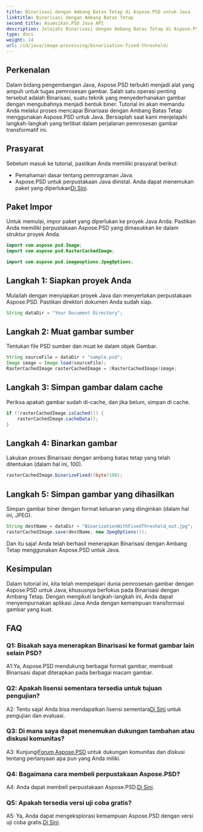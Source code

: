 ```yaml
---
title: Binarisasi dengan Ambang Batas Tetap di Aspose.PSD untuk Java
linktitle: Binarisasi dengan Ambang Batas Tetap
second_title: Asumsikan.PSD Java API
description: Jelajahi Binarisasi dengan Ambang Batas Tetap di Aspose.PSD untuk Java. Ubah gambar secara mulus dengan panduan langkah demi langkah kami.
type: docs
weight: 14
url: /id/java/image-processing/binarization-fixed-threshold/
---
```

## Perkenalan

Dalam bidang pengembangan Java, Aspose.PSD terbukti menjadi alat yang ampuh untuk tugas pemrosesan gambar. Salah satu operasi penting tersebut adalah Binarisasi, suatu teknik yang menyederhanakan gambar dengan mengubahnya menjadi bentuk biner. Tutorial ini akan memandu Anda melalui proses mencapai Binarisasi dengan Ambang Batas Tetap menggunakan Aspose.PSD untuk Java. Bersiaplah saat kami menjelajahi langkah-langkah yang terlibat dalam perjalanan pemrosesan gambar transformatif ini.

## Prasyarat

Sebelum masuk ke tutorial, pastikan Anda memiliki prasyarat berikut:

- Pemahaman dasar tentang pemrograman Java.
-  Aspose.PSD untuk perpustakaan Java diinstal. Anda dapat menemukan paket yang diperlukan[Di Sini](https://releases.aspose.com/psd/java/).

## Paket Impor

Untuk memulai, impor paket yang diperlukan ke proyek Java Anda. Pastikan Anda memiliki perpustakaan Aspose.PSD yang dimasukkan ke dalam struktur proyek Anda.

```java
import com.aspose.psd.Image;
import com.aspose.psd.RasterCachedImage;

import com.aspose.psd.imageoptions.JpegOptions;
```

## Langkah 1: Siapkan proyek Anda

Mulailah dengan menyiapkan proyek Java dan menyertakan perpustakaan Aspose.PSD. Pastikan direktori dokumen Anda sudah siap.

```java
String dataDir = "Your Document Directory";
```

## Langkah 2: Muat gambar sumber

Tentukan file PSD sumber dan muat ke dalam objek Gambar.

```java
String sourceFile = dataDir + "sample.psd";
Image image = Image.load(sourceFile);
RasterCachedImage rasterCachedImage = (RasterCachedImage)image;
```

## Langkah 3: Simpan gambar dalam cache

Periksa apakah gambar sudah di-cache, dan jika belum, simpan di cache.

```java
if (!rasterCachedImage.isCached()) {
    rasterCachedImage.cacheData();
}
```

## Langkah 4: Binarkan gambar

Lakukan proses Binarisasi dengan ambang batas tetap yang telah ditentukan (dalam hal ini, 100).

```java
rasterCachedImage.binarizeFixed((byte)100);
```

## Langkah 5: Simpan gambar yang dihasilkan

Simpan gambar biner dengan format keluaran yang diinginkan (dalam hal ini, JPEG).

```java
String destName = dataDir + "BinarizationWithFixedThreshold_out.jpg";
rasterCachedImage.save(destName, new JpegOptions());
```

Dan itu saja! Anda telah berhasil menerapkan Binarisasi dengan Ambang Tetap menggunakan Aspose.PSD untuk Java.

## Kesimpulan

Dalam tutorial ini, kita telah mempelajari dunia pemrosesan gambar dengan Aspose.PSD untuk Java, khususnya berfokus pada Binarisasi dengan Ambang Tetap. Dengan mengikuti langkah-langkah ini, Anda dapat menyempurnakan aplikasi Java Anda dengan kemampuan transformasi gambar yang kuat.

## FAQ

### Q1: Bisakah saya menerapkan Binarisasi ke format gambar lain selain PSD?

A1:Ya, Aspose.PSD mendukung berbagai format gambar, membuat Binarisasi dapat diterapkan pada berbagai macam gambar.

### Q2: Apakah lisensi sementara tersedia untuk tujuan pengujian?

 A2: Tentu saja! Anda bisa mendapatkan lisensi sementara[Di Sini](https://purchase.aspose.com/temporary-license/) untuk pengujian dan evaluasi.

### Q3: Di mana saya dapat menemukan dukungan tambahan atau diskusi komunitas?

 A3: Kunjungi[Forum Aspose.PSD](https://forum.aspose.com/c/psd/34) untuk dukungan komunitas dan diskusi tentang pertanyaan apa pun yang Anda miliki.

### Q4: Bagaimana cara membeli perpustakaan Aspose.PSD?

 A4: Anda dapat membeli perpustakaan Aspose.PSD.[Di Sini](https://purchase.aspose.com/buy).

### Q5: Apakah tersedia versi uji coba gratis?

 A5: Ya, Anda dapat mengeksplorasi kemampuan Aspose.PSD dengan versi uji coba gratis.[Di Sini](https://releases.aspose.com/).
